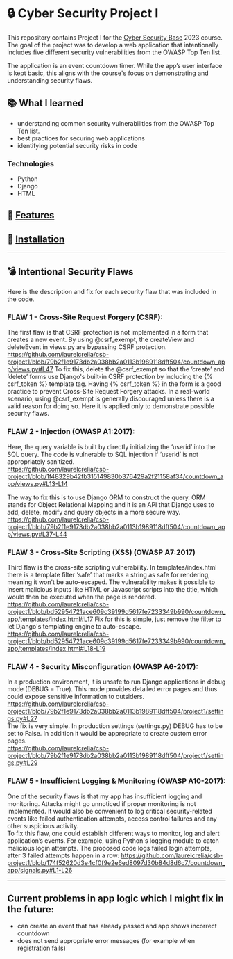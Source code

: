 # :lock: Cyber Security Project I

This repository contains Project I for the [Cyber Security Base](https://cybersecuritybase.mooc.fi/) 2023 course. The goal of the project was to develop a web application that intentionally includes five different security vulnerabilities from the OWASP Top Ten list.

The application is an event countdown timer. While the app’s user interface is kept basic, this aligns with the course's focus on demonstrating and understanding security flaws.

## :books: What I learned
- understanding common security vulnerabilities from the OWASP Top Ten list.
- best practices for securing web applications
- identifying potential security risks in code

### Technologies
- Python
- Django
- HTML

## 🔗 [Features](documentation/features.md)
## 🔗 [Installation](documentation/instructions.md)

---

## :bomb: Intentional Security Flaws

Here is the description and fix for each security flaw that was included in the code.


### FLAW 1 - Cross-Site Request Forgery (CSRF):
The first flaw is that CSRF protection is not implemented in a form that creates a new event.
By using @csrf_exempt, the createView and deleteEvent in views.py are bypassing CSRF protection.  
https://github.com/laurelcrelia/csb-project1/blob/79b2f1e9173db2a038bb2a0113b1989118dff504/countdown_app/views.py#L47
To fix this, delete the @csrf_exempt so that the ‘create’ and ‘delete’ forms use Django's built-in CSRF protection by including the {% csrf_token %} template tag. Having {% csrf_token %} in the form is a good practice to prevent Cross-Site Request Forgery attacks. In a real-world scenario, using @csrf_exempt is generally discouraged unless there is a valid reason for doing so. Here it is applied only to demonstrate possible security flaws.


### FLAW 2 - Injection (OWASP A1:2017):
Here, the query variable is built by directly initializing the ‘userid’ into the SQL query. The code is vulnerable to SQL injection if ‘userid’ is not appropriately sanitized.  
https://github.com/laurelcrelia/csb-project1/blob/1f48329b42fb315149830b376429a2f21158af34/countdown_app/views.py#L13-L14

The way to fix this is to use Django ORM to construct the query. ORM stands for Object Relational Mapping and it is an API that Django uses to add, delete, modify and query objects in a more secure way.   
https://github.com/laurelcrelia/csb-project1/blob/79b2f1e9173db2a038bb2a0113b1989118dff504/countdown_app/views.py#L37-L44


### FLAW 3 - Cross-Site Scripting (XSS) (OWASP A7:2017)
Third flaw is the cross-site scripting vulnerability. In templates/index.html there is a template filter ‘safe’ that marks a string as safe for rendering, meaning it won't be auto-escaped. The vulnerability makes it possible to insert malicious inputs like HTML or Javascript scripts into the title, which would then be executed when the page is rendered.
https://github.com/laurelcrelia/csb-project1/blob/bd52954721ace609c39199d5617fe7233349b990/countdown_app/templates/index.html#L17
Fix for this is simple, just remove the filter to let Django's templating engine to auto-escape.
https://github.com/laurelcrelia/csb-project1/blob/bd52954721ace609c39199d5617fe7233349b990/countdown_app/templates/index.html#L18-L19


### FLAW 4 - Security Misconfiguration (OWASP A6-2017):
In a production environment, it is unsafe to run Django applications in debug mode (DEBUG = True). This mode provides detailed error pages and thus could expose sensitive information to outsiders.  
https://github.com/laurelcrelia/csb-project1/blob/79b2f1e9173db2a038bb2a0113b1989118dff504/project1/settings.py#L27  
The fix is very simple. In production settings (settings.py) DEBUG has to be set to False. In addition it would be appropriate to create custom error pages.  
https://github.com/laurelcrelia/csb-project1/blob/79b2f1e9173db2a038bb2a0113b1989118dff504/project1/settings.py#L29


### FLAW 5 - Insufficient Logging & Monitoring (OWASP A10-2017):
One of the security flaws is that my app has insufficient logging and monitoring. Attacks might go unnoticed if proper monitoring is not implemented. It would also be convenient to log critical security-related events like failed authentication attempts, access control failures and any other suspicious activity.  
To fix this flaw, one could establish different ways to monitor, log and alert application’s events. For example, using Python's logging module to catch malicious login attempts. The proposed code logs failed login attempts, after 3 failed attempts happen in a row:
https://github.com/laurelcrelia/csb-project1/blob/174f52620d3e4cf0f9e2e6ed8097d30b84d8d6c7/countdown_app/signals.py#L1-L26


---

## Current problems in app logic which I might fix in the future:
- can create an event that has already passed and app shows incorrect countdown
- does not send appropriate error messages (for example when registration fails)
